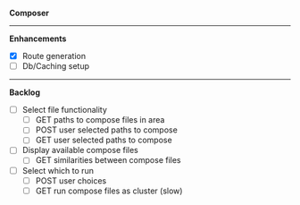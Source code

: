 **Composer**

---

**Enhancements**

- [x] Route generation
- [ ] Db/Caching setup

---

**Backlog**

- [ ] Select file functionality
  - [ ] GET paths to compose files in area
  - [ ] POST user selected paths to compose
  - [ ] GET user selected paths to compose
- [ ] Display available compose files
  - [ ] GET similarities between compose files
- [ ] Select which to run
  - [ ] POST user choices
  - [ ] GET run compose files as cluster (slow)
